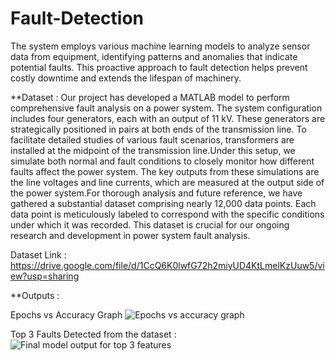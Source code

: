 # Fault-Detection
The system employs various machine learning models to analyze sensor data from equipment, identifying patterns and anomalies that indicate potential faults. This proactive approach to fault detection helps prevent costly downtime and extends the lifespan of machinery.


**Dataset : 
Our project has developed a MATLAB model to perform comprehensive fault analysis on a power system. The system configuration includes four generators, each with an output of 11 kV. These generators are strategically positioned in pairs at both ends of the transmission line. To facilitate detailed studies of various fault scenarios, transformers are installed at the midpoint of the transmission line.Under this setup, we simulate both normal and fault conditions to closely monitor how different faults affect the power system. The key outputs from these simulations are the line voltages and line currents, which are measured at the output side of the power system.For thorough analysis and future reference, we have gathered a substantial dataset comprising nearly 12,000 data points. Each data point is meticulously labeled to correspond with the specific conditions under which it was recorded. This dataset is crucial for our ongoing research and development in power system fault analysis.

Dataset Link : https://drive.google.com/file/d/1CcQ6K0lwfG72h2miyUD4KtLmelKzUuw5/view?usp=sharing


**Outputs :

Epochs vs Accuracy Graph
![Epochs vs accuracy graph](https://github.com/Aamaan65/Fault-Detection/assets/102300268/ef4c1c73-f903-4c95-bf5f-ef3e75dcb817)



Top 3 Faults Detected from the dataset :
![Final model output for top 3 features](https://github.com/Aamaan65/Fault-Detection/assets/102300268/06cdafeb-9a98-4fe1-a251-68f7849c096b)
